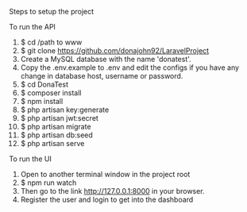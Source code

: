 
Steps to setup the project

To run the API

1. $ cd /path to www
2. $ git clone https://github.com/donajohn92/LaravelProject
3. Create a MySQL database with the name 'donatest'.
4. Copy the .env.example to .env and edit the configs if you have any change in database host, username or password.
5. $ cd DonaTest
6. $ composer install
7. $ npm install
8. $ php artisan key:generate
9. $ php artisan jwt:secret
10. $ php artisan migrate
11. $ php artisan db:seed
12. $ php artisan serve

To run the UI

1. Open to another terminal window in the project root
2. $ npm run watch
3. Then go to the link http://127.0.0.1:8000 in your browser.
4. Register the user and login to get into the dashboard
